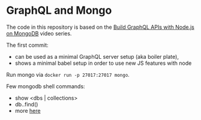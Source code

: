 # GraphQL and Mongo

The code in this repository is based on the
[Build GraphQL APIs with Node.js on MongoDB](https://egghead.io/courses/build-graphql-apis-with-node-js-on-mongodb)
video series.

The first commit:

- can be used as a minimal GraphQL server setup (aka boiler plate),
- shows a minimal babel setup in order to use new JS features with node

Run mongo via `docker run -p 27017:27017 mongo`.

Few mongodb shell commands:

- show <dbs | collections>
- db.<collection>.find()
- more [here](https://docs.mongodb.com/manual/reference/mongo-shell/)
